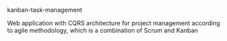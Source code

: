 kanban-task-management


Web application with CQRS architecture for project management according to agile methodology, which is a combination of Scrum and Kanban